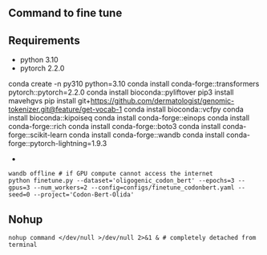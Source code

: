## Command to fine tune

## Requirements

* python 3.10
* pytorch 2.2.0

conda create -n py310 python=3.10
conda install conda-forge::transformers pytorch::pytorch=2.2.0
conda install bioconda::pyliftover
pip3 install mavehgvs
pip install git+https://github.com/dermatologist/genomic-tokenizer.git@feature/get-vocab-1
conda install bioconda::vcfpy
conda install bioconda::kipoiseq
conda install conda-forge::einops
conda install conda-forge::rich
conda install conda-forge::boto3
conda install conda-forge::scikit-learn
conda install conda-forge::wandb
conda install conda-forge::pytorch-lightning=1.9.3

*

```
wandb offline # if GPU compute cannot access the internet
python finetune.py --dataset='oligogenic_codon_bert' --epochs=3 --gpus=3 --num_workers=2 --config=configs/finetune_codonbert.yaml --seed=0 --project='Codon-Bert-Olida'
```

## Nohup

```
nohup command </dev/null >/dev/null 2>&1 & # completely detached from terminal

```
